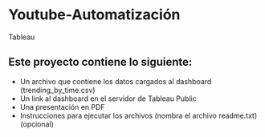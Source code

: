 # Youtube-Automatización
Tableau

## Este proyecto contiene lo siguiente:

- Un archivo que contiene los datos cargados al dashboard (trending_by_time.csv)
- Un link al dashboard en el servidor de Tableau Public
- Una presentación en PDF
- Instrucciones para ejecutar los archivos (nombra el archivo readme.txt) (opcional)
